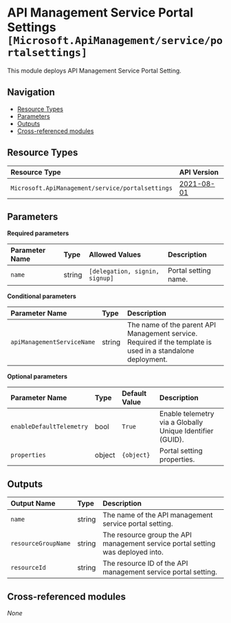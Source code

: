 # API Management Service Portal Settings `[Microsoft.ApiManagement/service/portalsettings]`

This module deploys API Management Service Portal Setting.

## Navigation

- [Resource Types](#Resource-Types)
- [Parameters](#Parameters)
- [Outputs](#Outputs)
- [Cross-referenced modules](#Cross-referenced-modules)

## Resource Types

| Resource Type | API Version |
| :-- | :-- |
| `Microsoft.ApiManagement/service/portalsettings` | [2021-08-01](https://learn.microsoft.com/en-us/azure/templates/Microsoft.ApiManagement/service) |

## Parameters

**Required parameters**

| Parameter Name | Type | Allowed Values | Description |
| :-- | :-- | :-- | :-- |
| `name` | string | `[delegation, signin, signup]` | Portal setting name. |

**Conditional parameters**

| Parameter Name | Type | Description |
| :-- | :-- | :-- |
| `apiManagementServiceName` | string | The name of the parent API Management service. Required if the template is used in a standalone deployment. |

**Optional parameters**

| Parameter Name | Type | Default Value | Description |
| :-- | :-- | :-- | :-- |
| `enableDefaultTelemetry` | bool | `True` | Enable telemetry via a Globally Unique Identifier (GUID). |
| `properties` | object | `{object}` | Portal setting properties. |


## Outputs

| Output Name | Type | Description |
| :-- | :-- | :-- |
| `name` | string | The name of the API management service portal setting. |
| `resourceGroupName` | string | The resource group the API management service portal setting was deployed into. |
| `resourceId` | string | The resource ID of the API management service portal setting. |

## Cross-referenced modules

_None_
